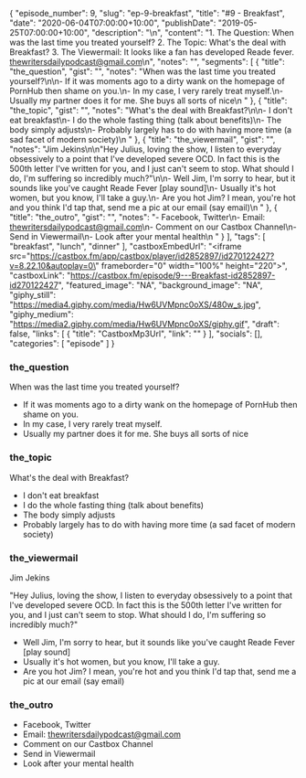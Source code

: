 {
	"episode_number": 9,
	"slug": "ep-9-breakfast",
	"title": "#9 - Breakfast",
	"date": "2020-06-04T07:00:00+10:00",
	"publishDate": "2019-05-25T07:00:00+10:00",
	"description": "\n",
	"content": "1. The Question: When was the last time you treated yourself? 2. The Topic: What's the deal with Breakfast? 3. The Viewermail: It looks like a fan has developed Reade fever. thewritersdailypodcast@gmail.com\n",
	"notes": "",
	"segments": [
		{
			"title": "the_question",
			"gist": "",
			"notes": "When was the last time you treated yourself?\n\n- If it was moments ago to a dirty wank on the homepage of PornHub then shame on you.\n- In my case, I very rarely treat myself.\n- Usually my partner does it for me. She buys all sorts of nice\n      "
		},
		{
			"title": "the_topic",
			"gist": "",
			"notes": "What's the deal with Breakfast?\n\n- I don't eat breakfast\n- I do the whole fasting thing (talk about benefits)\n- The body simply adjusts\n- Probably largely has to do with having more time (a sad facet of modern society)\n      "
		},
		{
			"title": "the_viewermail",
			"gist": "",
			"notes": "Jim Jekins\n\n\"Hey Julius, loving the show, I listen to everyday obsessively to a point that I've developed severe OCD. In fact this is the 500th letter I've written for you, and I just can't seem to stop. What should I do, I'm suffering so incredibly much?\"\n\n- Well Jim, I'm sorry to hear, but it sounds like you've caught Reade Fever [play sound]\n- Usually it's hot women, but you know, I'll take a guy.\n- Are you hot Jim? I mean, you're hot and you think I'd tap that, send me a pic at our email (say email)\n      "
		},
		{
			"title": "the_outro",
			"gist": "",
			"notes": "- Facebook, Twitter\n- Email: thewritersdailypodcast@gmail.com\n- Comment on our Castbox Channel\n- Send in Viewermail\n- Look after your mental health\n      "
		}
	],
	"tags": [
		"breakfast",
		"lunch",
		"dinner"
	],
	"castboxEmbedUrl": "<iframe src=\"https://castbox.fm/app/castbox/player/id2852897/id270122427?v=8.22.10&autoplay=0\" frameborder=\"0\" width=\"100%\" height=\"220\"></iframe>",
	"castboxLink": "https://castbox.fm/episode/9---Breakfast-id2852897-id270122427",
	"featured_image": "NA",
	"background_image": "NA",
	"giphy_still": "https://media4.giphy.com/media/Hw6UVMpnc0oXS/480w_s.jpg",
	"giphy_medium": "https://media2.giphy.com/media/Hw6UVMpnc0oXS/giphy.gif",
	"draft": false,
	"links": [
		{
			"title": "CastboxMp3Url",
			"link": ""
		}
	],
	"socials": [],
	"categories": [
		"episode"
	]
}

### the_question

When was the last time you treated yourself?

- If it was moments ago to a dirty wank on the homepage of PornHub then shame on you.
- In my case, I very rarely treat myself.
- Usually my partner does it for me. She buys all sorts of nice
      
### the_topic

What's the deal with Breakfast?

- I don't eat breakfast
- I do the whole fasting thing (talk about benefits)
- The body simply adjusts
- Probably largely has to do with having more time (a sad facet of modern society)
      
### the_viewermail

Jim Jekins

"Hey Julius, loving the show, I listen to everyday obsessively to a point that I've developed severe OCD. In fact this is the 500th letter I've written for you, and I just can't seem to stop. What should I do, I'm suffering so incredibly much?"

- Well Jim, I'm sorry to hear, but it sounds like you've caught Reade Fever [play sound]
- Usually it's hot women, but you know, I'll take a guy.
- Are you hot Jim? I mean, you're hot and you think I'd tap that, send me a pic at our email (say email)
      
### the_outro

- Facebook, Twitter
- Email: thewritersdailypodcast@gmail.com
- Comment on our Castbox Channel
- Send in Viewermail
- Look after your mental health
      
